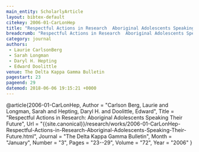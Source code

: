 ```yaml
---
main_entity: ScholarlyArticle
layout: bibtex-default
citekey: 2006-01-CarLonHep
title: "Respectful Actions in Research  Aboriginal Adolescents Speaking Their Future (2006)"
breadcrumb: "Respectful Actions in Research  Aboriginal Adolescents Speaking Their Future (2006)"
category: journal
authors:
 - Laurie CarlsonBerg
 - Sarah Longman
 - Daryl H. Hepting
 - Edward Doolittle
venue: The Delta Kappa Gamma Bulletin
pagestart: 23
pageend: 29
datemod: 2018-06-06 19:15:21 +0000
---
```

@article{2006-01-CarLonHep,
	Author =  "Carlson Berg, Laurie and Longman, Sarah and Hepting, Daryl H. and Doolittle, Edward",
	Title =  "Respectful Actions in Research: Aboriginal Adolescents Speaking Their Future",
	Url = \"{{site.canonical}}/research/works/2006-01-CarLonHep-Respectful-Actions-in-Research-Aboriginal-Adolescents-Speaking-Their-Future.html\",
	Journal =  "The Delta Kappa Gamma Bulletin",
	Month =  "January",
	Number =  "3",
	Pages =  "23--29",
	Volume =  "72",
	Year =  "2006"
}

